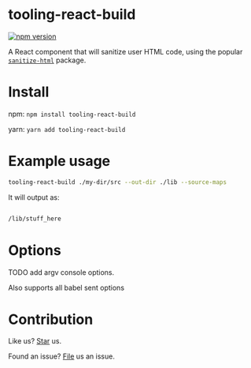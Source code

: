 # tooling-react-build
[![npm version](https://badge.fury.io/js/tooling-react-build.svg)](https://badge.fury.io/js/tooling-react-build)

A React component that will sanitize user HTML code, using the popular [`sanitize-html`](https://npmjs.com/package/sanitize-html) package.
# Install

npm:
`npm install tooling-react-build`

yarn:
`yarn add tooling-react-build`

# Example usage

```bash
tooling-react-build ./my-dir/src --out-dir ./lib --source-maps
```

It will output as:

```bash

/lib/stuff_here

```

# Options

TODO add argv console options.

Also supports all babel sent options

# Contribution

Like us? [Star](https://github.com/marius-ionescu/react-sanitized) us.

Found an issue? [File](https://github.com/marius-ionescu/react-sanitized/issues) us an issue.
